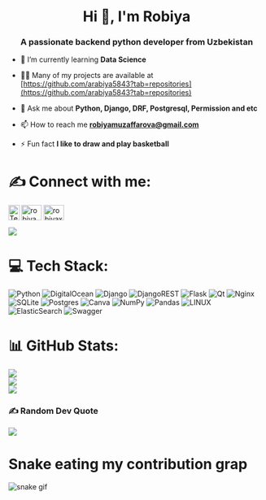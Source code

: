 <h1 align="center">Hi 👋, I'm Robiya</h1>
<h3 align="center">A passionate backend python developer from Uzbekistan</h3>


- 🌱 I’m currently learning **Data Science**

- 👨‍💻 Many of my projects are available at [https://github.com/arabiya5843?tab=repositories](https://github.com/arabiya5843?tab=repositories)

- 💬 Ask me about **Python, Django, DRF, Postgresql, Permission and etc**

- 📫 How to reach me **robiyamuzaffarova@gmail.com**

- ⚡ Fun fact **I like to draw and play basketball**
  
# ✍️ Connect with me:
<p align="left">
<a href="https://t.me/robiya_muzaffarova">
  <img align="left" alt="Telegram" width="22px" src="https://cdn.jsdelivr.net/npm/simple-icons@v3/icons/telegram.svg" alt="ya_rabiya_m" height="30" width="40" />
</a>
<a href="https://instagram.com/robiya_muzaffarova" target="blank"><img align="center" src="https://raw.githubusercontent.com/rahuldkjain/github-profile-readme-generator/master/src/images/icons/Social/instagram.svg" alt="robiya_muzaffarova" height="30" width="40" /></a>
<a href="https://www.leetcode.com/robiyaxon" target="blank"><img align="center" src="https://raw.githubusercontent.com/rahuldkjain/github-profile-readme-generator/master/src/images/icons/Social/leet-code.svg" alt="robiyaxon" height="30" width="40" /></a>


[![](https://visitcount.itsvg.in/api?id=arabiya5843&icon=1&color=9)](https://visitcount.itsvg.in)

# 💻 Tech Stack:
![Python](https://img.shields.io/badge/python-3670A0?style=for-the-badge&logo=python&logoColor=ffdd54) ![DigitalOcean](https://img.shields.io/badge/DigitalOcean-%230167ff.svg?style=for-the-badge&logo=digitalOcean&logoColor=white) ![Django](https://img.shields.io/badge/django-%23092E20.svg?style=for-the-badge&logo=django&logoColor=white) ![DjangoREST](https://img.shields.io/badge/DJANGO-REST-ff1709?style=for-the-badge&logo=django&logoColor=white&color=ff1709&labelColor=gray) ![Flask](https://img.shields.io/badge/flask-%23000.svg?style=for-the-badge&logo=flask&logoColor=white) ![Qt](https://img.shields.io/badge/Qt-%23217346.svg?style=for-the-badge&logo=Qt&logoColor=white) ![Nginx](https://img.shields.io/badge/nginx-%23009639.svg?style=for-the-badge&logo=nginx&logoColor=white) ![SQLite](https://img.shields.io/badge/sqlite-%2307405e.svg?style=for-the-badge&logo=sqlite&logoColor=white) ![Postgres](https://img.shields.io/badge/postgres-%23316192.svg?style=for-the-badge&logo=postgresql&logoColor=white) ![Canva](https://img.shields.io/badge/Canva-%2300C4CC.svg?style=for-the-badge&logo=Canva&logoColor=white) ![NumPy](https://img.shields.io/badge/numpy-%23013243.svg?style=for-the-badge&logo=numpy&logoColor=white) ![Pandas](https://img.shields.io/badge/pandas-%23150458.svg?style=for-the-badge&logo=pandas&logoColor=white) ![LINUX](https://img.shields.io/badge/Linux-FCC624?style=for-the-badge&logo=linux&logoColor=black) ![ElasticSearch](https://img.shields.io/badge/-ElasticSearch-005571?style=for-the-badge&logo=elasticsearch) ![Swagger](https://img.shields.io/badge/-Swagger-%23Clojure?style=for-the-badge&logo=swagger&logoColor=white)

# 📊 GitHub Stats:
![](https://github-readme-stats.vercel.app/api?username=arabiya5843&theme=radical&hide_border=false&include_all_commits=false&count_private=false)<br/>
![](https://github-readme-streak-stats.herokuapp.com/?user=arabiya5843&theme=radical&hide_border=false)<br/>
![](https://github-readme-stats.vercel.app/api/top-langs/?username=arabiya5843&theme=radical&hide_border=false&include_all_commits=false&count_private=false&layout=compact)

### ✍️ Random Dev Quote
![](https://quotes-github-readme.vercel.app/api?type=horizontal&theme=radical)

# Snake eating my contribution grap
![snake gif](https://github.com/arabiya5843/arabiya5843/blob/output/github-contribution-grid-snake.gif)
